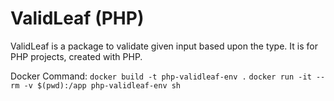 # ValidLeaf (PHP)
ValidLeaf is a package to validate given input based upon the type. It is for PHP projects, created with PHP.

Docker Command:
`docker build -t php-validleaf-env .`
`docker run -it --rm -v $(pwd):/app php-validleaf-env sh`